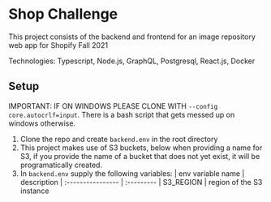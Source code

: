 # Shop Challenge
This project consists of the backend and frontend for an image repository web app for Shopify Fall 2021

Technologies: Typescript, Node.js, GraphQL, Postgresql, React.js, Docker

## Setup

IMPORTANT: IF ON WINDOWS PLEASE CLONE WITH `--config core.autocrlf=input`. There is a bash script that gets messed up on windows otherwise.

1. Clone the repo and create `backend.env` in the root directory
2. This project makes use of S3 buckets, below when providing a name for S3, if you provide the name of a bucket that does not yet exist, it will be programatically created.
3. In `backend.env` supply the following variables:
    | env variable name | description
    | :---------------- | :---------
    | S3_REGION | region of the S3 instance

